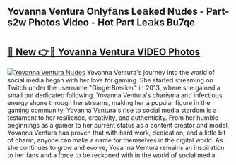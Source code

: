 ## Yovanna Ventura Onlyf𝚊ns Le𝚊ked N𝚞des - Part-s2w Photos Video - Hot Part Le𝚊ks Bu7qe

# <h2><a href="http://ab60117.deff.icu/?id=Yovanna+Ventura">🔗 New 👉🔴 Yovanna Ventura VIDEO Photos</a></h2>

[![Yovanna Ventura N𝚞des](https://i.imgur.com/rIISA9y.gif)](http://ab60117.deff.icu/?id=Yovanna+Ventura)
Yovanna Ventura's journey into the world of social media began with her love for gaming. She started streaming on Twitch under the username "GingerBreaker" in 2013, where she gained a small but dedicated following. Yovanna Ventura's charisma and infectious energy shone through her streams, making her a popular figure in the gaming community. Yovanna Ventura's rise to social media stardom is a testament to her resilience, creativity, and authenticity. From her humble beginnings as a gamer to her current status as a content creator and model, Yovanna Ventura has proven that with hard work, dedication, and a little bit of charm, anyone can make a name for themselves in the digital world. As she continues to grow and evolve, Yovanna Ventura remains an inspiration to her fans and a force to be reckoned with in the world of social media.
